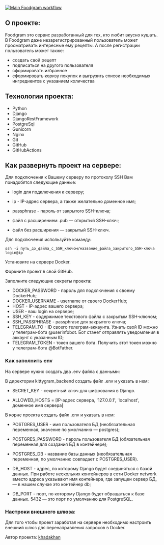 [![Main Foodgram workflow](https://github.com/khadakhan/foodgram/actions/workflows/main.yml/badge.svg)](https://github.com/khadakhan/foodgram/actions/workflows/main.yml)

## О проекте:
Foodgram это сервис разработанный для тех, кто любит вкусно кушать. В Foodgram даже незарегистрированный пользователь может просматривать интересные ему рецепты. А после регистрации пользователь может также:

* создать свой рецепт
* подписаться на другого пользователя
* сформировать избранное
* сформировать коризу покупок и выгрузить список необходимых ингредиентов с указанием количества

## Технологии проекта:
* Python
* Django
* DjangoRestFramework
* PostgreSql
* Gunicorn
* Nginx
* Git
* GitHub
* GitHubActions

## Как развернуть проект на сервере: 

Для подключения к Вашему серверу по протоколу SSH Вам понадобятся следующие данные:
* login для подключения к серверу;
* ip - IP-адреc сервера, а также желательно доменное имя;
* passphrase - пароль от закрытого SSH-ключа;
* файл с расширением .pub — открытый SSH-ключ;

* файл без расширения — закрытый SSH-ключ.


Для подключения используйте команду:
```
ssh -i путь_до_файла_с_SSH_ключом/название_файла_закрытого_SSH-ключа login@ip
```

Установите на сервере Docker.

Форкните проект в свой GitHub.

Заполните следующие секреты проекта:
* DOCKER_PASSWORD - пароль для подключения к своему DockerHub;
* DOCKER_USERNAME - username от своего DockerHub;
* HOST - IP-адрес вашего сервера;
* USER - ваш login на сервере;
* SSH_KEY - содержимое текстового файла с закрытым SSH-ключом;
* SSH_PASSPHRASE - passphrase для закрытого ключа;
* TELEGRAM_TO - ID своего телеграм-аккаунта. Узнать свой ID можно у телеграм-бота @userinfobot. Бот станет отправлять уведомления в аккаунт с указанным ID;
* TELEGRAM_TOKEN -  токен вашего бота. Получить этот токен можно у телеграм-бота @BotFather.

### Как заполнить env
На сервере нужно создать два .env файла с данными:

В директории kittygram_backend создать файл .env и указать в нем:
* SECRET_KEY - секретный ключ для шифрования в Django.

* ALLOWED_HOSTS = [IP-адрес сервера, '127.0.0.1', 'localhost', доменное имя сервера] 

В корне проекта создать файл .env и указать в нем:
* POSTGRES_USER - имя пользователя БД (необязательная переменная, значение по умолчанию — postgres);
* POSTGRES_PASSWORD - пароль пользователя БД (обязательная переменная для создания БД в контейнере);
* POSTGRES_DB - название базы данных (необязательная переменная, по умолчанию совпадает с POSTGRES_USER).

* DB_HOST - адрес, по которому Django будет соединяться с базой данных. При работе нескольких контейнеров в сети Docker network вместо адреса указывают имя контейнера, где запущен сервер БД, — в нашем случае это контейнер db;
* DB_PORT - порт, по которому Django будет обращаться к базе данных. 5432 — это порт по умолчанию для PostgreSQL.


### Настроки внешнего шлюза:
Для того чтобы проект заработал на сервере необходимо настроить внешний шлюз для перенаправления запросов в Docker.


Автор проекта: [khadakhan](https://github.com/khadakhan/)
